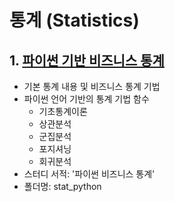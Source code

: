 # 통계 (Statistics)

## 1. [파이썬 기반 비즈니스 통계](https://github.com/hanna-joo/statistics/tree/master/stat_python)
  + 기본 통계 내용 및 비즈니스 통계 기법
  + 파이썬 언어 기반의 통계 기법 함수
    + 기초통계이론
    + 상관분석
    + 군집분석
    + 포지셔닝
    + 회귀분석
  + 스터디 서적: '파이썬 비즈니스 통계'
  + 폴더명: stat_python
